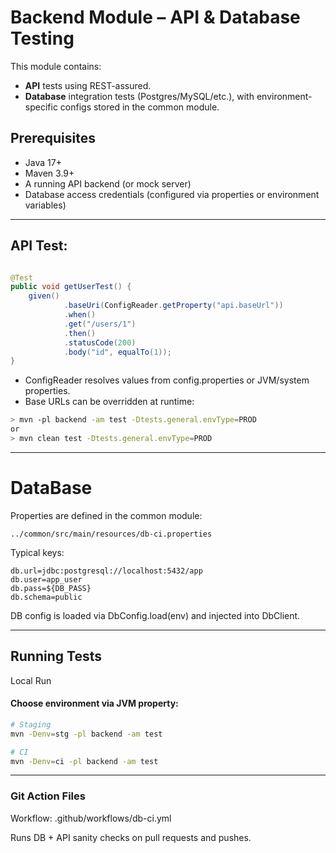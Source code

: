 # Backend Module – API & Database Testing

This module contains:

* **API** tests using REST-assured.
* **Database** integration tests (Postgres/MySQL/etc.), with environment-specific configs stored in the common module.

## Prerequisites

* Java 17+
* Maven 3.9+
* A running API backend (or mock server)
* Database access credentials (configured via properties or environment variables)

---

## API Test:

```java

@Test
public void getUserTest() {
    given()
            .baseUri(ConfigReader.getProperty("api.baseUrl"))
            .when()
            .get("/users/1")
            .then()
            .statusCode(200)
            .body("id", equalTo(1));
}

```

* ConfigReader resolves values from config.properties or JVM/system properties.
* Base URLs can be overridden at runtime:

```bash
> mvn -pl backend -am test -Dtests.general.envType=PROD
or 
> mvn clean test -Dtests.general.envType=PROD
```

---

# DataBase

Properties are defined in the common module:

```path
../common/src/main/resources/db-ci.properties
```

Typical keys:

```properties
db.url=jdbc:postgresql://localhost:5432/app
db.user=app_user
db.pass=${DB_PASS}
db.schema=public
```

DB config is loaded via DbConfig.load(env) and injected into DbClient.

---

## Running Tests

Local Run

#### Choose environment via JVM property:

```bash
# Staging
mvn -Denv=stg -pl backend -am test

# CI
mvn -Denv=ci -pl backend -am test
```

---

### Git Action Files

Workflow: .github/workflows/db-ci.yml

Runs DB + API sanity checks on pull requests and pushes.